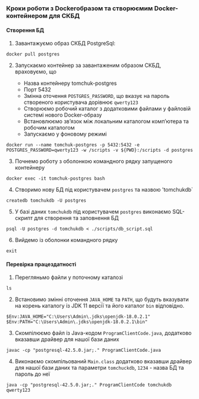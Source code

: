 ### Кроки роботи з Dockerобразом та створюємим Docker-контейнером для СКБД

#### Створення БД

1. Завантажуємо образ СКБД PostgreSql:

`docker pull postgres`

2. Запускаємо контейнер за завантаженим образом СКБД, враховуємо, що

	- Назва контейнеру tomchuk-postgres
	- Порт 5432
	- Змінна оточення `POSTGRES_PASSWORD`, що вказує на пароль створеного користувача дорівнює `qwerty123`
	- Створюємо робочий каталог з додатковими файлами у файловій системі нового Docker-образу
	- Встановлюємо зв’язок між локальним каталогом комп’ютера та робочим каталогом
	- Запускаємо у фоновому режимі
	
`docker run --name tomchuk-postgres -p 5432:5432 -e POSTGRES_PASSWORD=qwerty123 -w /scripts -v ${PWD}:/scripts -d postgres`

3. Почнемо роботу з оболонкою командного рядку запущеного контейнеру

`docker exec -it tomchuk-postgres bash`

4. Створимо нову БД під користувачем `postgres` та назвою 'tomchukdb`

`createdb tomchukdb -U postgres`

5. У базі даних `tomchukdb` під користувачем `postgres` виконаємо SQL-скрипт для створення та заповнення БД

`psql -U postgres -d tomchukdb < ./scripts/db_script.sql`

6. Вийдемо із оболонки командного рядку

`exit`

#### Перевірка працездатності

1. Перегляньмо файли у поточному каталозі

`ls`

2. Встановимо змінні оточення `JAVA_HOME` та `PATH`, що будуть вказувати на корень каталогу із JDK 11 версії та його каталог `bin` відповідно. 

`$Env:JAVA_HOME="C:\Users\Admin\.jdks\openjdk-18.0.2.1"`
`$Env:PATH="C:\Users\Admin\.jdks\openjdk-18.0.2.1\bin"`

3. Скомпілюємо файл із Java-кодом `ProgramClientCode.java`, додатково вказавши драйвер для нашої бази даних 

`javac -cp "postgresql-42.5.0.jar;." ProgramClientCode.java`

4. Виконаємо скомпільований `Main.class` додатково вказавши драйвер для нашої бази даних та параметри `tomchuckdb`, `1234` - назва БД та пароль до неї

`java -cp "postgresql-42.5.0.jar;." ProgramClientCode tomchukdb qwerty123`